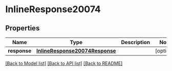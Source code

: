 # InlineResponse20074

## Properties
Name | Type | Description | Notes
------------ | ------------- | ------------- | -------------
**response** | [**InlineResponse20074Response**](InlineResponse20074Response.md) |  | [optional] 

[[Back to Model list]](../README.md#documentation-for-models) [[Back to API list]](../README.md#documentation-for-api-endpoints) [[Back to README]](../README.md)


